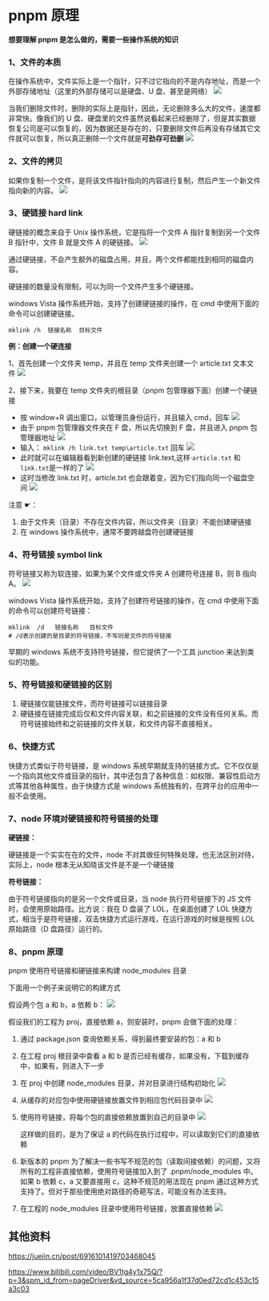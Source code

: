# pnpm 原理

**想要理解 pnpm 是怎么做的，需要一些操作系统的知识**

### 1、文件的本质

在操作系统中，文件实际上是一个指针，只不过它指向的不是内存地址，而是一个外部存储地址（这里的外部存储可以是硬盘、U 盘、甚至是网络） ![](https://p6-juejin.byteimg.com/tos-cn-i-k3u1fbpfcp/be5a278b70af4f118645555ec9e7ec58~tplv-k3u1fbpfcp-zoom-in-crop-mark:4536:0:0:0.awebp)

当我们删除文件时，删除的实际上是指针，因此，无论删除多么大的文件，速度都非常快。像我们的 U 盘、硬盘里的文件虽然说看起来已经删除了，但是其实数据恢复公司是可以恢复的，因为数据还是存在的，只要删除文件后再没有存储其它文件就可以恢复，所以真正删除一个文件就是**可劲存可劲删** ![](https://p9-juejin.byteimg.com/tos-cn-i-k3u1fbpfcp/0ef22ff8e91640a197a210d520325871~tplv-k3u1fbpfcp-zoom-in-crop-mark:4536:0:0:0.awebp)

### 2、文件的拷贝

如果你复制一个文件，是将该文件指针指向的内容进行复制，然后产生一个新文件指向新的内容。 ![](https://p9-juejin.byteimg.com/tos-cn-i-k3u1fbpfcp/93734e07c16d4efc97403d65a7801bb6~tplv-k3u1fbpfcp-zoom-in-crop-mark:4536:0:0:0.awebp)

### 3、硬链接 hard link

硬链接的概念来自于 Unix 操作系统，它是指将一个文件 A 指针复制到另一个文件 B 指针中，文件 B 就是文件 A 的硬链接。 ![](https://p9-juejin.byteimg.com/tos-cn-i-k3u1fbpfcp/8fd6096a17a64d58a73f9e2f2cfc7051~tplv-k3u1fbpfcp-zoom-in-crop-mark:4536:0:0:0.awebp)

通过硬链接，不会产生额外的磁盘占用，并且，两个文件都能找到相同的磁盘内容。

硬链接的数量没有限制，可以为同一个文件产生多个硬链接。

windows Vista 操作系统开始，支持了创建硬链接的操作，在 cmd 中使用下面的命令可以创建硬链接。

```
mklink /h  链接名称  目标文件

```

**例：创建一个硬连接**

1、首先创建一个文件夹 temp，并且在 temp 文件夹创建一个 article.txt 文本文件 ![](https://p6-juejin.byteimg.com/tos-cn-i-k3u1fbpfcp/6bbf3a050bc749d5a8aa7d18fdf06a0d~tplv-k3u1fbpfcp-zoom-in-crop-mark:4536:0:0:0.awebp)

2、接下来，我要在 temp 文件夹的根目录（pnpm 包管理器下面）创建一个硬链接

- 按 window+R 调出窗口，以管理员身份运行，并且输入 cmd，回车 ![](https://p1-juejin.byteimg.com/tos-cn-i-k3u1fbpfcp/db51f73a816e434ba57771bb1a133c11~tplv-k3u1fbpfcp-zoom-in-crop-mark:4536:0:0:0.awebp)
- 由于 pnpm 包管理器文件夹在 F 盘，所以先切换到 F 盘，并且进入 pnpm 包管理器地址 ![](https://p3-juejin.byteimg.com/tos-cn-i-k3u1fbpfcp/533b0d330026428e986eb95faaffb40a~tplv-k3u1fbpfcp-zoom-in-crop-mark:4536:0:0:0.awebp)
- 输入： `mklink /h link.txt temp\article.txt` 回车 ![](https://p9-juejin.byteimg.com/tos-cn-i-k3u1fbpfcp/e791f630864d4f8e8ad382ba2c7a0b64~tplv-k3u1fbpfcp-zoom-in-crop-mark:4536:0:0:0.awebp)
- 此时就可以在编辑器看到新创建的硬链接 link.text,这样·`article.txt` 和`link.txt`是一样的了 ![](https://p9-juejin.byteimg.com/tos-cn-i-k3u1fbpfcp/59c70abdecdd48d29e863713c21158b1~tplv-k3u1fbpfcp-zoom-in-crop-mark:4536:0:0:0.awebp)
- 这时当修改 link.txt 时，article.txt 也会跟着变，因为它们指向同一个磁盘空间 ![](https://p3-juejin.byteimg.com/tos-cn-i-k3u1fbpfcp/e12541ba641a45d08071093822680a38~tplv-k3u1fbpfcp-zoom-in-crop-mark:4536:0:0:0.awebp)

注意 ☛：

1.  由于文件夹（目录）不存在文件内容，所以文件夹（目录）不能创建硬链接
2.  在 windows 操作系统中，通常不要跨越盘符创建硬链接

### 4、符号链接 symbol link

符号链接又称为软连接，如果为某个文件或文件夹 A 创建符号连接 B，则 B 指向 A。 ![](https://p9-juejin.byteimg.com/tos-cn-i-k3u1fbpfcp/5e9d3c5e59454006abde22b822ec22a8~tplv-k3u1fbpfcp-zoom-in-crop-mark:4536:0:0:0.awebp)

windows Vista 操作系统开始，支持了创建符号链接的操作，在 cmd 中使用下面的命令可以创建符号链接：

```
mklink  /d   链接名称   目标文件
# /d表示创建的是目录的符号链接，不写则是文件的符号链接

```

早期的 windows 系统不支持符号链接，但它提供了一个工具 junction 来达到类似的功能。

### 5、符号链接和硬链接的区别

1.  硬链接仅能链接文件，而符号链接可以链接目录
2.  硬链接在链接完成后仅和文件内容关联，和之前链接的文件没有任何关系。而符号链接始终和之前链接的文件关联，和文件内容不直接相关。

### 6、快捷方式

快捷方式类似于符号链接，是 windows 系统早期就支持的链接方式。它不仅仅是一个指向其他文件或目录的指针，其中还包含了各种信息：如权限、兼容性启动方式等其他各种属性，由于快捷方式是 windows 系统独有的，在跨平台的应用中一般不会使用。

### 7、node 环境对硬链接和符号链接的处理

**硬链接：**

硬链接是一个实实在在的文件，node 不对其做任何特殊处理，也无法区别对待，实际上，node 根本无从知晓该文件是不是一个硬链接

**符号链接：**

由于符号链接指向的是另一个文件或目录，当 node 执行符号链接下的 JS 文件时，会使用原始路径。比方说：我在 D 盘装了 LOL，在桌面创建了 LOL 快捷方式，相当于是符号链接，双击快捷方式运行游戏，在运行游戏的时候是按照 LOL 原始路径（D 盘路径）运行的。

### 8、pnpm 原理

pnpm 使用符号链接和硬链接来构建 node_modules 目录

下面用一个例子来说明它的构建方式

假设两个包 a 和 b，a 依赖 b： ![](https://p9-juejin.byteimg.com/tos-cn-i-k3u1fbpfcp/cbb140671d484e45a7a805e08497656f~tplv-k3u1fbpfcp-zoom-in-crop-mark:4536:0:0:0.awebp)

假设我们的工程为 proj，直接依赖 a，则安装时，pnpm 会做下面的处理：

1.  通过 package.json 查询依赖关系，得到最终要安装的包：a 和 b
2.  在工程 proj 根目录中查看 a 和 b 是否已经有缓存，如果没有，下载到缓存中，如果有，则进入下一步
3.  在 proj 中创建 node_modules 目录，并对目录进行结构初始化 ![](https://p6-juejin.byteimg.com/tos-cn-i-k3u1fbpfcp/ededab1d0a2241f98520fef85e5ef413~tplv-k3u1fbpfcp-zoom-in-crop-mark:4536:0:0:0.awebp)
4.  从缓存的对应包中使用硬链接放置文件到相应包代码目录中 ![](https://p6-juejin.byteimg.com/tos-cn-i-k3u1fbpfcp/64de4cad2b4e48a5acb0fdf96baadce7~tplv-k3u1fbpfcp-zoom-in-crop-mark:4536:0:0:0.awebp)
5.  使用符号链接，将每个包的直接依赖放置到自己的目录中 ![](https://p1-juejin.byteimg.com/tos-cn-i-k3u1fbpfcp/e0e0e3e727664c4d8c7459fccd6cddd2~tplv-k3u1fbpfcp-zoom-in-crop-mark:4536:0:0:0.awebp)

    这样做的目的，是为了保证 a 的代码在执行过程中，可以读取到它们的直接依赖

6.  新版本的 pnpm 为了解决一些书写不规范的包（读取间接依赖）的问题，又将所有的工程非直接依赖，使用符号链接加入到了 .pnpm/node_modules 中。如果 b 依赖 c，a 又要直接用 c，这种不规范的用法现在 pnpm 通过这种方式支持了。但对于那些使用绝对路径的奇葩写法，可能没有办法支持。
7.  在工程的 node_modules 目录中使用符号链接，放置直接依赖 ![](https://p1-juejin.byteimg.com/tos-cn-i-k3u1fbpfcp/5aa84dafe5b249efb565bacb8f7ec67a~tplv-k3u1fbpfcp-zoom-in-crop-mark:4536:0:0:0.awebp)

## 其他资料

https://juejin.cn/post/6916101419703468045

https://www.bilibili.com/video/BV1tg4y1x75Q/?p=3&spm_id_from=pageDriver&vd_source=5ca956a1f37d0ed72cd1c453c15a3c03
